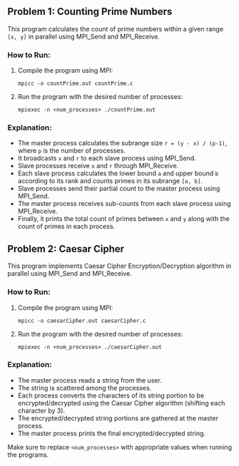 

## Problem 1: Counting Prime Numbers
This program calculates the count of prime numbers within a given range `[x, y]` in parallel using MPI_Send and MPI_Receive.

### How to Run:
1. Compile the program using MPI:
   ```
   mpicc -o countPrime.out countPrime.c
   ```

2. Run the program with the desired number of processes:
   ```
   mpiexec -n <num_processes> ./countPrime.out
   ```

### Explanation:
- The master process calculates the subrange size `r = (y - x) / (p-1)`, where `p` is the number of processes.
- It broadcasts `x` and `r` to each slave process using MPI_Send.
- Slave processes receive `x` and `r` through MPI_Receive.
- Each slave process calculates the lower bound `a` and upper bound `b` according to its rank and counts primes in its subrange `[a, b]`.
- Slave processes send their partial count to the master process using MPI_Send.
- The master process receives sub-counts from each slave process using MPI_Receive.
- Finally, it prints the total count of primes between `x` and `y` along with the count of primes in each process.

## Problem 2: Caesar Cipher
This program implements Caesar Cipher Encryption/Decryption algorithm in parallel using MPI_Send and MPI_Receive.

### How to Run:
1. Compile the program using MPI:
   ```
   mpicc -o caesarCipher.out caesarCipher.c
   ```

2. Run the program with the desired number of processes:
   ```
   mpiexec -n <num_processes> ./caesarCipher.out
   ```

### Explanation:
- The master process reads a string from the user.
- The string is scattered among the processes.
- Each process converts the characters of its string portion to be encrypted/decrypted using the Caesar Cipher algorithm (shifting each character by 3).
- The encrypted/decrypted string portions are gathered at the master process.
- The master process prints the final encrypted/decrypted string.


Make sure to replace `<num_processes>` with appropriate values when running the programs.

